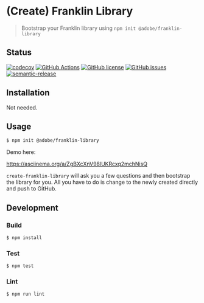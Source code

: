 # (Create) Franklin Library

> Bootstrap your Franklin library using `npm init @adobe/franklin-library`

## Status
[![codecov](https://img.shields.io/codecov/c/github/adobe/franklin-library.svg)](https://codecov.io/gh/adobe/franklin-library)
[![GitHub Actions](https://img.shields.io/github/actions/workflow/status/adobe/franklin-library/main.yaml)](https://github.com/adobe/franklin-library/actions/workflows/main.yaml)
[![GitHub license](https://img.shields.io/github/license/adobe/franklin-library.svg)](https://github.com/adobe/franklin-library/blob/main/LICENSE.txt)
[![GitHub issues](https://img.shields.io/github/issues/adobe/franklin-library.svg)](https://github.com/adobe/franklin-library/issues)
[![semantic-release](https://img.shields.io/badge/%20%20%F0%9F%93%A6%F0%9F%9A%80-semantic--release-e10079.svg)](https://github.com/semantic-release/semantic-release)

## Installation

Not needed.

## Usage

```bash
$ npm init @adobe/franklin-library
```

Demo here:

https://asciinema.org/a/ZgBXcXnV98lUKRcxq2mchNisQ

`create-franklin-library` will ask you a few questions and then bootstrap the library for you. All you have to do is change to the newly created directly and push to GitHub.

## Development

### Build

```bash
$ npm install
```

### Test

```bash
$ npm test
```

### Lint

```bash
$ npm run lint
```
